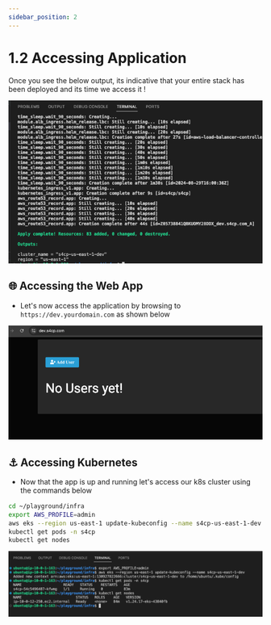 ```yaml
---
sidebar_position: 2
---
```


# 1.2 Accessing Application

Once you see the below output, its indicative that your entire stack has been deployed and its time we access it !

![](img/stack_deploy.png)

## 🌐 Accessing the Web App

- Let's now access the application by browsing to `https://dev.yourdomain.com` as shown below

![](img/dev_s4cp.com.png)

## ⚓ Accessing Kubernetes

- Now that the app is up and running let's access our k8s cluster using the commands below

```bash
cd ~/playground/infra
export AWS_PROFILE=admin
aws eks --region us-east-1 update-kubeconfig --name s4cp-us-east-1-dev
kubectl get pods -n s4cp
kubectl get nodes
```

![](img/1B_4.png)
